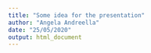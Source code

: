 ```yaml
---
title: "Some idea for the presentation"
author: "Angela Andreella"
date: "25/05/2020"
output: html_document
---
```




